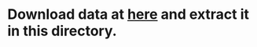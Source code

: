 # Download data at [here](https://phat-collection.s3-ap-southeast-1.amazonaws.com/cachua_resize2.rar) and extract it in this directory.
